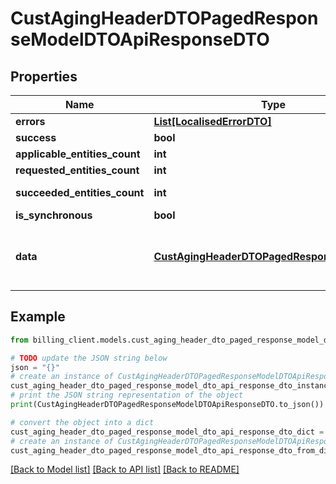 # CustAgingHeaderDTOPagedResponseModelDTOApiResponseDTO


## Properties

Name | Type | Description | Notes
------------ | ------------- | ------------- | -------------
**errors** | [**List[LocalisedErrorDTO]**](LocalisedErrorDTO.md) |  | [optional] 
**success** | **bool** |  | [optional] 
**applicable_entities_count** | **int** |  | [optional] 
**requested_entities_count** | **int** |  | [optional] 
**succeeded_entities_count** | **int** |  | [optional] [readonly] 
**is_synchronous** | **bool** |  | [optional] 
**data** | [**CustAgingHeaderDTOPagedResponseModelDTO**](CustAgingHeaderDTOPagedResponseModelDTO.md) | The updated entity in case of modifications or creation | [optional] 

## Example

```python
from billing_client.models.cust_aging_header_dto_paged_response_model_dto_api_response_dto import CustAgingHeaderDTOPagedResponseModelDTOApiResponseDTO

# TODO update the JSON string below
json = "{}"
# create an instance of CustAgingHeaderDTOPagedResponseModelDTOApiResponseDTO from a JSON string
cust_aging_header_dto_paged_response_model_dto_api_response_dto_instance = CustAgingHeaderDTOPagedResponseModelDTOApiResponseDTO.from_json(json)
# print the JSON string representation of the object
print(CustAgingHeaderDTOPagedResponseModelDTOApiResponseDTO.to_json())

# convert the object into a dict
cust_aging_header_dto_paged_response_model_dto_api_response_dto_dict = cust_aging_header_dto_paged_response_model_dto_api_response_dto_instance.to_dict()
# create an instance of CustAgingHeaderDTOPagedResponseModelDTOApiResponseDTO from a dict
cust_aging_header_dto_paged_response_model_dto_api_response_dto_from_dict = CustAgingHeaderDTOPagedResponseModelDTOApiResponseDTO.from_dict(cust_aging_header_dto_paged_response_model_dto_api_response_dto_dict)
```
[[Back to Model list]](../README.md#documentation-for-models) [[Back to API list]](../README.md#documentation-for-api-endpoints) [[Back to README]](../README.md)


